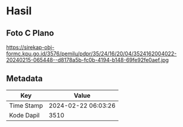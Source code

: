 # Hasil

## Foto C Plano

https://sirekap-obj-formc.kpu.go.id/3576/pemilu/pdpr/35/24/16/20/04/3524162004022-20240215-065448--d8178a5b-fc0b-4194-b148-69fe92fe0aef.jpg


## Metadata

| Key        | Value               |
| ---------- | ------------------- |
| Time Stamp | 2024-02-22 06:03:26 |
| Kode Dapil | 3510                |



